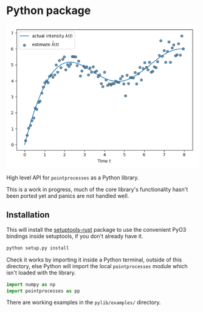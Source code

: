 # Python package

![Yes, this is matplotlib](examples/estimate.png)

High level API for `pointprocesses` as a Python library.

This is a work in progress, much of the core library's functionality hasn't been ported yet and panics are not handled well.

## Installation

This will install the [setuptools-rust](https://github.com/PyO3/setuptools-rust) package to use the convenient PyO3 bindings inside setuptools, if you don't already have it.

```bash
python setup.py install
```

Check it works by importing it inside a Python terminal, outside of this directory, else Python will import the local `pointprocesses` module which isn't loaded with the library.

```python
import numpy as np
import pointprocesses as pp
```

There are working examples in the `pylib/examples/` directory.
